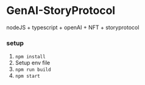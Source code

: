 # GenAI-StoryProtocol
nodeJS + typescript + openAI + NFT + storyprotocol

### setup
1. `npm install` <br>
2. Setup env file <br>
3. `npm run build` <br>
4. `npm start` <br>

